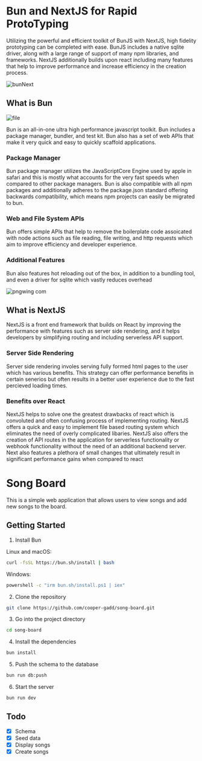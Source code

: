 # Bun and NextJS for Rapid ProtoTyping

Utilizing the powerful and efficient toolkit of BunJS with NextJS, high fidelity prototyping can be completed with ease. BunJS includes a native sqlite driver,
along with a large range of support of many npm libraries, and frameworks. NextJS additionally builds upon react including many features that help to improve performance
and increase efficiency in the creation process.

![bunNext](https://github.com/user-attachments/assets/7f9fad74-4401-42dc-815a-a2b0e810332c)

## What is Bun

![file](https://github.com/user-attachments/assets/42928faf-2066-4f5d-82ac-c110d916a71c)

Bun is an all-in-one ultra high performance javascript toolkit. Bun includes a package manager, bundler, and test kit. Bun also has a set of web APIs that
make it very quick and easy to quickly scaffold applications. 

### Package Manager

Bun package manager utilizes the JavaScriptCore Engine used by apple in safari and this is mostly what accounts for the very fast speeds when compared to other package managers.
Bun is also compatible with all npm packages and additionally adheres to the package.json standard offering backwards compatibility, which means npm projects can easily be migrated to bun.

### Web and File System APIs

Bun offers simple APIs that help to remove the boilerplate code assoicated with node actions such as file reading, file writing, and http requests which aim to improve efficiency and developer experience.

### Additional Features

Bun also features hot reloading out of the box, in addition to a bundling tool, and even a driver for sqlite which vastly reduces overhead 

![pngwing com](https://github.com/user-attachments/assets/726ae889-76d4-4341-8901-c51957a45e3c)

## What is NextJS

NextJS is a front end framework that builds on React by improving the performance with features such as server side rendering, and it helps developers by 
simplifying routing and including serverless API support.


### Server Side Rendering

Server side rendering involes serving fully formed html pages to the user which has various benefits. This strategy can offer performance benefits in certain senerios
but often results in a better user experience due to the fast percieved loading times. 

### Benefits over React

NextJS helps to solve one the greatest drawbacks of react which is convoluted and often confusing process of implementing routing. NextJS offers a quick and easy to implement 
file based routing system which eliminates the need of overly complicated libaries. NextJS also offers the creation of API routes in the application for serverless functionality or
webhook functionality without the need of an additional backend server. Next also features a plethora of small changes that ultimately result in significant performance gains when
compared to react



# Song Board

This is a simple web application that allows users to view songs and add new songs to the board.

## Getting Started

1. Install Bun

Linux and macOS:

```bash
curl -fsSL https://bun.sh/install | bash
```

Windows:

```bash
powershell -c "irm bun.sh/install.ps1 | iex"
```

2. Clone the repository

```bash
git clone https://github.com/cooper-gadd/song-board.git
```

3. Go into the project directory

```bash
cd song-board
```

4. Install the dependencies

```bash
bun install
```

5. Push the schema to the database

```bash
bun run db:push
```

6. Start the server

```bash
bun run dev
```

## Todo

- [x] Schema
- [x] Seed data
- [x] Display songs
- [x] Create songs
